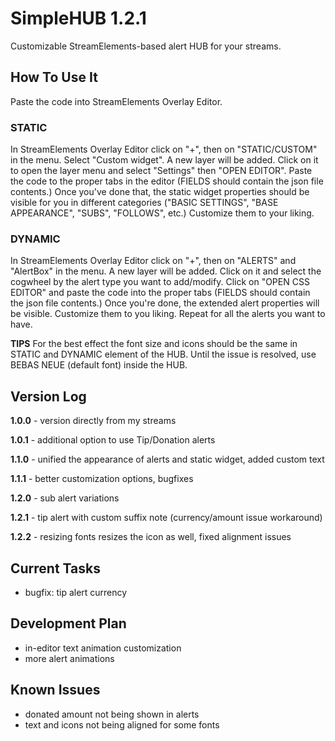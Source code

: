 # SimpleHUB 1.2.1
Customizable StreamElements-based alert HUB for your streams. 

## How To Use It
Paste the code into StreamElements Overlay Editor.

### STATIC
In StreamElements Overlay Editor click on "+", then on "STATIC/CUSTOM" in the menu. Select "Custom widget". A new layer will be added. Click on it to open the layer menu and select  "Settings" then "OPEN EDITOR". Paste the code to the proper tabs in the editor (FIELDS should contain the json file contents.) Once you've done that, the static widget properties should be visible for you in different categories ("BASIC SETTINGS", "BASE APPEARANCE", "SUBS", "FOLLOWS", etc.) Customize them to your liking.

### DYNAMIC
In StreamElements Overlay Editor click on "+", then on "ALERTS" and "AlertBox" in the menu. A new layer will be added. Click on it and select the cogwheel by the alert type you want to add/modify. Click on "OPEN CSS EDITOR" and paste the code into the proper tabs (FIELDS should contain the json file contents.) Once you're done, the extended alert properties will be visible. Customize them to you liking. Repeat for all the alerts you want to have.

**TIPS**
For the best effect the font size and icons should be the same in STATIC and DYNAMIC element of the HUB.
Until the issue is resolved, use BEBAS NEUE (default font) inside the HUB.

## Version Log
**1.0.0** - version directly from my streams

**1.0.1** - additional option to use Tip/Donation alerts

**1.1.0** - unified the appearance of alerts and static widget, added custom text

**1.1.1** - better customization options, bugfixes

**1.2.0** - sub alert variations

**1.2.1** - tip alert with custom suffix note (currency/amount issue workaround)

**1.2.2** - resizing fonts resizes the icon as well, fixed alignment issues

## Current Tasks
* bugfix: tip alert currency

## Development Plan
* in-editor text animation customization
* more alert animations

## Known Issues
* donated amount not being shown in alerts
* text and icons not being aligned for some fonts